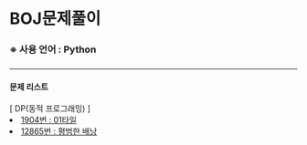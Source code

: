 # BOJ문제풀이
<h3>※ 사용 언어 : Python<h3>
<hr>
<h4>문제 리스트</h4>
[ DP(동적 프로그래밍) ]
<li><a href="https://www.acmicpc.net/problem/1904">1904번 : 01타일</a></li>

<li><a href="https://www.acmicpc.net/problem/1904">12865번 : 평범한 배낭</a></li>

